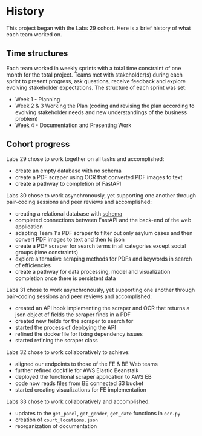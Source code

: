 # History
This project began with the Labs 29 cohort. Here is a brief history of what each team worked on.

## Time structures
Each team worked in weekly sprints with a total time constraint of one month for the total project.  Teams met with stakeholder(s) during each sprint to present progress, ask questions, receive feedback and explore evolving stakeholder expectations.  The structure of each sprint was set:
  * Week 1 - Planning
  * Week 2 & 3 Working the Plan (coding and revising the plan according to evolving stakeholder needs and new understandings of the business problem)
  * Week 4 - Documentation and Presenting Work


## Cohort progress
Labs 29 chose to work together on all tasks and accomplished:
  * create an empty database with no schema
  * create a PDF scraper using OCR that converted PDF images to text
  * create a pathway to completion of FastAPI

Labs 30 chose to work asynchronously, yet supporting one another through pair-coding sessions and peer reviews and accomplished:
  * creating a relational database with [schema](assets/HRF_DS_DB_schema_diagram_SeanB.png)
  * completed connections between FastAPI and the back-end of the web application
  * adapting Team 1's PDF scraper to filter out only asylum cases and then convert PDF images to text and then to json
  * create a PDF scraper for search terms in all categories except social groups (time constraints)
  * explore alternative scraping methods for PDFs and keywords in search of efficiencies
  * create a pathway for data processing, model and visualization completion once there is persistent data

Labs 31 chose to work asynchronously, yet supporting one another through pair-coding sessions and peer reviews and accomplished:
  * created an API hook implementing the scraper and OCR that returns a json object of fields the scraper finds in a PDF
  * created new fields for the scraper to search for
  * started the process of deploying the API
  * refined the dockerfile for fixing dependency issues
  * started refining the scraper class

Labs 32 chose to work collaboratively to achieve:
  * aligned our endpoints to those of the FE & BE Web teams
  * further refined dockfile for AWS Elastic Beanstalk
  * deployed the functional scraper application to AWS EB
  * code now reads files from BE connected S3 bucket
  * started creating visualizations for FE implementation

Labs 33 chose to work collaboratively and accomplished:
  * updates to the `get_panel`, `get_gender`, `get_date` functions in `ocr.py`
  * creation of `court_locations.json`
  * reorganization of documentation
